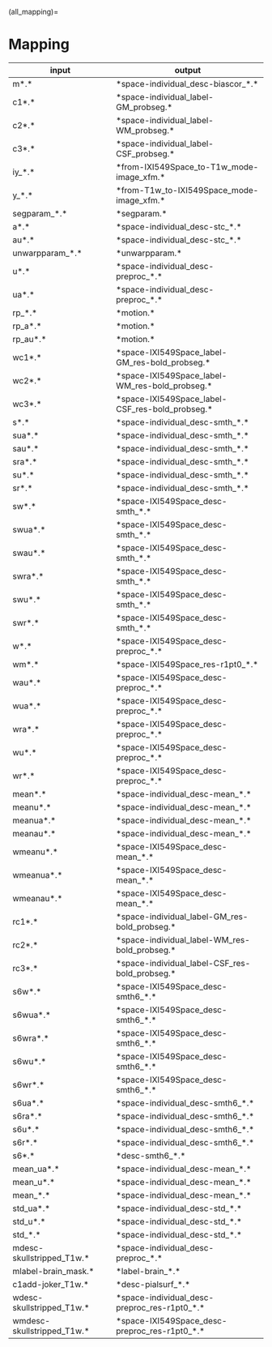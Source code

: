 (all_mapping)=

<!--
 THIS FILE IS AUTOMATICALLY GENERATED!
 DO NOT EDIT MANUALLY!
-->

# Mapping

| input                       | output                                            |
| --------------------------- | ------------------------------------------------- |
| m\*.\*                      | \*space-individual_desc-biascor\_\*.\*            |
| c1\*.\*                     | \*space-individual_label-GM_probseg.\*            |
| c2\*.\*                     | \*space-individual_label-WM_probseg.\*            |
| c3\*.\*                     | \*space-individual_label-CSF_probseg.\*           |
| iy\_\*.\*                   | \*from-IXI549Space_to-T1w_mode-image_xfm.\*       |
| y\_\*.\*                    | \*from-T1w_to-IXI549Space_mode-image_xfm.\*       |
| segparam\_\*.\*             | \*segparam.\*                                     |
| a\*.\*                      | \*space-individual_desc-stc\_\*.\*                |
| au\*.\*                     | \*space-individual_desc-stc\_\*.\*                |
| unwarpparam\_\*.\*          | \*unwarpparam.\*                                  |
| u\*.\*                      | \*space-individual_desc-preproc\_\*.\*            |
| ua\*.\*                     | \*space-individual_desc-preproc\_\*.\*            |
| rp\_\*.\*                   | \*motion.\*                                       |
| rp_a\*.\*                   | \*motion.\*                                       |
| rp_au\*.\*                  | \*motion.\*                                       |
| wc1\*.\*                    | \*space-IXI549Space_label-GM_res-bold_probseg.\*  |
| wc2\*.\*                    | \*space-IXI549Space_label-WM_res-bold_probseg.\*  |
| wc3\*.\*                    | \*space-IXI549Space_label-CSF_res-bold_probseg.\* |
| s\*.\*                      | \*space-individual_desc-smth\_\*.\*               |
| sua\*.\*                    | \*space-individual_desc-smth\_\*.\*               |
| sau\*.\*                    | \*space-individual_desc-smth\_\*.\*               |
| sra\*.\*                    | \*space-individual_desc-smth\_\*.\*               |
| su\*.\*                     | \*space-individual_desc-smth\_\*.\*               |
| sr\*.\*                     | \*space-individual_desc-smth\_\*.\*               |
| sw\*.\*                     | \*space-IXI549Space_desc-smth\_\*.\*              |
| swua\*.\*                   | \*space-IXI549Space_desc-smth\_\*.\*              |
| swau\*.\*                   | \*space-IXI549Space_desc-smth\_\*.\*              |
| swra\*.\*                   | \*space-IXI549Space_desc-smth\_\*.\*              |
| swu\*.\*                    | \*space-IXI549Space_desc-smth\_\*.\*              |
| swr\*.\*                    | \*space-IXI549Space_desc-smth\_\*.\*              |
| w\*.\*                      | \*space-IXI549Space_desc-preproc\_\*.\*           |
| wm\*.\*                     | \*space-IXI549Space_res-r1pt0\_\*.\*              |
| wau\*.\*                    | \*space-IXI549Space_desc-preproc\_\*.\*           |
| wua\*.\*                    | \*space-IXI549Space_desc-preproc\_\*.\*           |
| wra\*.\*                    | \*space-IXI549Space_desc-preproc\_\*.\*           |
| wu\*.\*                     | \*space-IXI549Space_desc-preproc\_\*.\*           |
| wr\*.\*                     | \*space-IXI549Space_desc-preproc\_\*.\*           |
| mean\*.\*                   | \*space-individual_desc-mean\_\*.\*               |
| meanu\*.\*                  | \*space-individual_desc-mean\_\*.\*               |
| meanua\*.\*                 | \*space-individual_desc-mean\_\*.\*               |
| meanau\*.\*                 | \*space-individual_desc-mean\_\*.\*               |
| wmeanu\*.\*                 | \*space-IXI549Space_desc-mean\_\*.\*              |
| wmeanua\*.\*                | \*space-IXI549Space_desc-mean\_\*.\*              |
| wmeanau\*.\*                | \*space-IXI549Space_desc-mean\_\*.\*              |
| rc1\*.\*                    | \*space-individual_label-GM_res-bold_probseg.\*   |
| rc2\*.\*                    | \*space-individual_label-WM_res-bold_probseg.\*   |
| rc3\*.\*                    | \*space-individual_label-CSF_res-bold_probseg.\*  |
| s6w\*.\*                    | \*space-IXI549Space_desc-smth6\_\*.\*             |
| s6wua\*.\*                  | \*space-IXI549Space_desc-smth6\_\*.\*             |
| s6wra\*.\*                  | \*space-IXI549Space_desc-smth6\_\*.\*             |
| s6wu\*.\*                   | \*space-IXI549Space_desc-smth6\_\*.\*             |
| s6wr\*.\*                   | \*space-IXI549Space_desc-smth6\_\*.\*             |
| s6ua\*.\*                   | \*space-individual_desc-smth6\_\*.\*              |
| s6ra\*.\*                   | \*space-individual_desc-smth6\_\*.\*              |
| s6u\*.\*                    | \*space-individual_desc-smth6\_\*.\*              |
| s6r\*.\*                    | \*space-individual_desc-smth6\_\*.\*              |
| s6\*.\*                     | \*desc-smth6\_\*.\*                               |
| mean_ua\*.\*                | \*space-individual_desc-mean\_\*.\*               |
| mean_u\*.\*                 | \*space-individual_desc-mean\_\*.\*               |
| mean\_\*.\*                 | \*space-individual_desc-mean\_\*.\*               |
| std_ua\*.\*                 | \*space-individual_desc-std\_\*.\*                |
| std_u\*.\*                  | \*space-individual_desc-std\_\*.\*                |
| std\_\*.\*                  | \*space-individual_desc-std\_\*.\*                |
| mdesc-skullstripped_T1w.\*  | \*space-individual_desc-preproc\_\*.\*            |
| mlabel-brain_mask.\*        | \*label-brain\_\*.\*                              |
| c1add-joker_T1w.\*          | \*desc-pialsurf\_\*.\*                            |
| wdesc-skullstripped_T1w.\*  | \*space-individual_desc-preproc_res-r1pt0\_\*.\*  |
| wmdesc-skullstripped_T1w.\* | \*space-IXI549Space_desc-preproc_res-r1pt0\_\*.\* |
